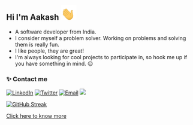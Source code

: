 ## Hi I'm Aakash <img height="40px" src="wave-hand.gif">

- A software developer from India.
- I consider myself a problem solver. Working on problems and solving them is really fun.
- I like people, they are great!
- I'm always looking for cool projects to participate in, so hook me up if you have something in mind. 😉

### ✨ Contact me

[![LinkedIn][linkedin-img]][linkedin-link] [![Twitter][twitter-img]][twitter-link] [![Email][gmail-img]][gmail-link] <img src="https://komarev.com/ghpvc/?username=skyme5&style=flat-square" width="1px"/>

[![GitHub Streak](https://streak-stats.demolab.com?user=akash-gajjar&theme=dark)](https://github.com/akash-gajjar/)

<!-- [![Readme Card](https://github-readme-stats.vercel.app/api/wakatime?username=skyme5)](https://github.com/skyme5/) -->

<!-- ![Indeed](https://img.shields.io/badge/indeed-003A9B?style=flat-square&logo=indeed&logoColor=white) -->

[Click here to know more][github-dashboard]

[github-dashboard]: https://github.com/skyme5/dashboard
[gmail-img]: https://img.shields.io/badge/Gmail-D14836?style=flat-square&logo=gmail&logoColor=white
[gmail-link]: mailto:skyqutip@gmail.com?subject=Hi%20Aakash!%20Lets%20connect&body=INSERT_MESSAGE
[linkedin-img]: https://img.shields.io/badge/skyme5-%230077B5.svg?style=flat-square&logo=linkedin&logoColor=white
[linkedin-link]: https://linkedin.com/in/skyme5 "Make a connection with Aakash on LinkedIn"
[twitter-img]: https://img.shields.io/badge/theskyme5-%231DA1F2.svg?style=flat-square&logo=Twitter&logoColor=white
[twitter-link]: https://twitter.com/theskyme5 "Connect with Aakash on Twitter"
